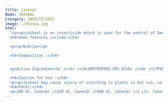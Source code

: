 ```yaml
---
title: jaikaal
Name: JAIKAAL
Category: INSECTICIDES
image: ./bhavya.jpg
html:
  "<p><p>jaikaal is an insecticide which is used for the control of American Bollworm,Spotted bollworm,pink bollworm,spodoptera litura and sucking insect apests like Aphid,Jassid,Thrips and white fly.</p></p>
  <h4>Some features include:</h4>

  <p><p>N/A</p></p>

  <h4>Composition :</h4>


  <p>Active Ingredient<br /><br />CHLORPYRIPHOS 50% EC<br /><br />CYPERMETHRIN 5% EC</p>

  <h4>Caution for Use :</h4>
  <p><p>Jaikaal may cause injury of scorching to plants in hot sun, so spraying should be done in morning or evening .Avoid spray getting into eyes or nose, Wear protective clothing rubber gloves, face shield and dust mask.<br /><br />Do not eat,drink or smoke while spray .Wash hands and body parts exposed to during with soap and water.<br /><br />Keep for away from children , animal feed, food stuff, Store in cool and dry place. Destory empty containers .Do not use empty containers for storage of food,grains and animal feed.<br />Symptoms of poisoning :<br /><br />Irritation to eyes and skin<br />First aid :<br /><br />1.Atropine sulphate 2-4 mg.intravenously at 5-10 minutes interval for hours together. 2.1-2mg 2 PAM intravenously very slowly for 10-15 minutes in 10 ml.Distilled water.</p></p>
  <h4>Packs:</h4>
  <p>100 ml. Cane<br />250 ml. Cane<br />500 ml. Cane<br />1 Lit. Cane</p>"
---
```

